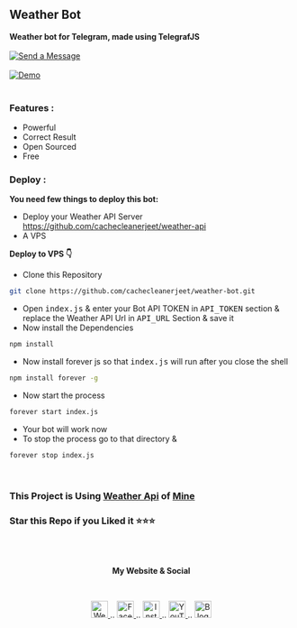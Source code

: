 ## Weather Bot
**Weather bot for Telegram, made using TelegrafJS**
<br><br>
[![Send a Message](https://img.shields.io/badge/Send--a--Message-blue?logo=copy&style=for-the-badge "Send a Message")](https://t.me/weatheroftoday_bot)
<br><br>
[![Demo](https://telegra.ph/file/953a69be9c44165012bc1.gif "Demo")](https://t.me/weatheroftoday_bot "Demo")
<br><br>

### Features :

- Powerful
- Correct Result
- Open Sourced
- Free

### Deploy :
**You need few things to deploy this bot:**
- Deploy your Weather API Server <br>
https://github.com/cachecleanerjeet/weather-api
- A VPS

**Deploy to VPS 👇**

- Clone this Repository

```bash
git clone https://github.com/cachecleanerjeet/weather-bot.git
```

- Open <tt>index.js</tt> & enter your Bot API TOKEN in <tt>API_TOKEN</tt> section & replace the Weather API Url in <tt>API_URL</tt> Section & save it
- Now install the Dependencies

```bash
npm install
```

- Now install forever js so that <tt>index.js</tt> will run after you close the shell

```bash
npm install forever -g
```
- Now start the process

```bash
forever start index.js
```
- Your bot will work now
- To stop the process go to that directory & 

```bash
forever stop index.js
```
<br>

### This Project is Using [Weather Api](https://github.com/cachecleanerjeet/weather-api "Weather API") of [Mine](https://tu.hin.life "Mine")


### Star this Repo if you Liked it ⭐⭐⭐

<br><br>
<p align="center"> <b>My Website & Social</b></p>
<br>
<p align="center">
 
 <a href="https://tu.hin.life">
    <img alt="Website" width="30px" src="https://firebasestorage.googleapis.com/v0/b/webtuhin.appspot.com/o/githubstatic%2Fwebsite.svg?alt=media&token=5c3ea7e0-d4f7-4566-b78a-bdee6c65f03e" />
  </a>  
..
<a href="https://fb.me/jeeetpaul">
    <img alt="Facebook" width="30px" src="https://cdn.jsdelivr.net/npm/simple-icons@3.2.0/icons/facebook.svg" />
  </a>  
..
  <a href="https://www.instagram.com/jeeetpaul">
    <img alt="Instagram" width="30px" src="https://cdn.jsdelivr.net/npm/simple-icons@3.2.0/icons/instagram.svg" />
  </a>
..
  <a href="https://www.youtube.com/channel/UCa4FMtLpYcOBtjKOZgzTFNA">
    <img alt="YouTube" width="30px" src="https://cdn.jsdelivr.net/npm/simple-icons@3.2.0/icons/youtube.svg" />
  </a>
..
  <a href="https://blog.iamtuhin.ga">
    <img alt="Blogger" width="30px" src="https://cdn.jsdelivr.net/npm/simple-icons@3.2.0/icons/blogger.svg" />
  </a>
  
</p>

